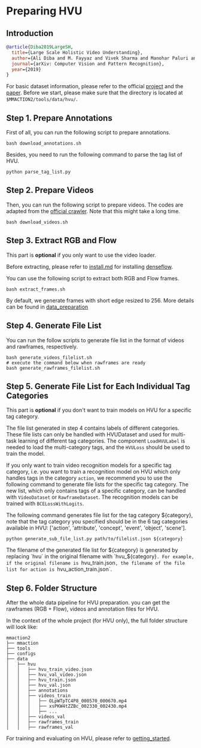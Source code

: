 # Preparing HVU

## Introduction

<!-- [DATASET] -->

```BibTeX
@article{Diba2019LargeSH,
  title={Large Scale Holistic Video Understanding},
  author={Ali Diba and M. Fayyaz and Vivek Sharma and Manohar Paluri and Jurgen Gall and R. Stiefelhagen and L. Gool},
  journal={arXiv: Computer Vision and Pattern Recognition},
  year={2019}
}
```

For basic dataset information, please refer to the official [project](https://github.com/holistic-video-understanding/HVU-Dataset/) and the [paper](https://arxiv.org/abs/1904.11451).
Before we start, please make sure that the directory is located at `$MMACTION2/tools/data/hvu/`.

## Step 1. Prepare Annotations

First of all, you can run the following script to prepare annotations.

```shell
bash download_annotations.sh
```

Besides, you need to run the following command to parse the tag list of HVU.

```shell
python parse_tag_list.py
```

## Step 2. Prepare Videos

Then, you can run the following script to prepare videos.
The codes are adapted from the [official crawler](https://github.com/activitynet/ActivityNet/tree/master/Crawler/Kinetics). Note that this might take a long time.

```shell
bash download_videos.sh
```

## Step 3. Extract RGB and Flow

This part is **optional** if you only want to use the video loader.

Before extracting, please refer to [install.md](/docs/install.md) for installing [denseflow](https://github.com/open-mmlab/denseflow).

You can use the following script to extract both RGB and Flow frames.

```shell
bash extract_frames.sh
```

By default, we generate frames with short edge resized to 256.
More details can be found in [data_preparation](/docs/data_preparation.md)

## Step 4. Generate File List

You can run the follow scripts to generate file list in the format of videos and rawframes, respectively.

```shell
bash generate_videos_filelist.sh
# execute the command below when rawframes are ready
bash generate_rawframes_filelist.sh
```

## Step 5. Generate File List for Each Individual Tag Categories

This part is **optional** if you don't want to train models on HVU for a specific tag category.

The file list generated in step 4 contains labels of different categories. These file lists can only be
handled with HVUDataset and used for multi-task learning of different tag categories. The component
`LoadHVULabel` is needed to load the multi-category tags, and the `HVULoss` should be used to train
the model.

If you only want to train video recognition models for a specific tag category, i.e. you want to train
a recognition model on HVU which only handles tags in the category `action`, we recommend you to use
the following command to generate file lists for the specific tag category. The new list, which only
contains tags of a specific category, can be handled with `VideoDataset` or `RawframeDataset`. The
recognition models can be trained with `BCELossWithLogits`.

The following command generates file list for the tag category ${category}, note that the tag category you
specified should be in the 6 tag categories available in HVU: \['action', 'attribute', 'concept', 'event',
'object', 'scene'\].

```shell
python generate_sub_file_list.py path/to/filelist.json ${category}
```

The filename of the generated file list for ${category} is generated by replacing `hvu` in the original
filename with `hvu_${category}`. For example, if the original filename is `hvu_train.json`, the filename
of the file list for action is `hvu_action_train.json`.

## Step 6. Folder Structure

After the whole data pipeline for HVU preparation.
you can get the rawframes (RGB + Flow), videos and annotation files for HVU.

In the context of the whole project (for HVU only), the full folder structure will look like:

```
mmaction2
├── mmaction
├── tools
├── configs
├── data
│   ├── hvu
│   │   ├── hvu_train_video.json
│   │   ├── hvu_val_video.json
│   │   ├── hvu_train.json
│   │   ├── hvu_val.json
│   │   ├── annotations
│   │   ├── videos_train
│   │   │   ├── OLpWTpTC4P8_000570_000670.mp4
│   │   │   ├── xsPKW4tZZBc_002330_002430.mp4
│   │   │   ├── ...
│   │   ├── videos_val
│   │   ├── rawframes_train
│   │   ├── rawframes_val

```

For training and evaluating on HVU, please refer to [getting_started](/docs/getting_started.md).
